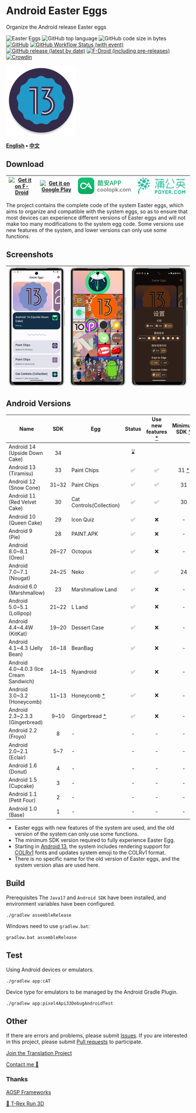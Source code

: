 # Android Easter Eggs

Organize the Android release Easter eggs

![Easter Eggs](https://img.shields.io/badge/Android-Easter%20Eggs-red?logo=android) ![GitHub top language](https://img.shields.io/github/languages/top/hushenghao/AndroidEasterEggs?logo=kotlin)
![GitHub code size in bytes](https://img.shields.io/github/languages/code-size/hushenghao/AndroidEasterEggs) [![GitHub](https://img.shields.io/github/license/hushenghao/AndroidEasterEggs)](https://github.com/hushenghao/AndroidEasterEggs/blob/master/LICENSE) [![GitHub Workflow Status (with event)](https://img.shields.io/github/actions/workflow/status/hushenghao/AndroidEasterEggs/buildRelease.yml)](https://github.com/hushenghao/AndroidEasterEggs/actions/workflows/buildRelease.yml) [![GitHub release (latest by date)](https://img.shields.io/github/v/release/hushenghao/AndroidEasterEggs)](https://github.com/hushenghao/AndroidEasterEggs/releases) [![F-Droid (including pre-releases)](https://img.shields.io/f-droid/v/com.dede.android_eggs)](https://f-droid.org/packages/com.dede.android_eggs/) [![Crowdin](https://badges.crowdin.net/easter-eggs/localized.svg)](https://crowdin.com/project/easter-eggs)

![logo](./images/ic_launcher_round.png)

**[English](./README.md) • [中文](./README_zh.md)**

## Download

| [![Get it on F-Droid](https://fdroid.gitlab.io/artwork/badge/get-it-on.svg)](https://f-droid.org/packages/com.dede.android_eggs) | [![Get it on Google Play](https://play.google.com/intl/en_us/badges/static/images/badges/en_badge_web_generic.png)](https://play.google.com/store/apps/details?id=com.dede.android_eggs&utm_source=Github&pcampaignid=pcampaignidMKT-Other-global-all-co-prtnr-py-PartBadge-Mar2515-1) | [![](./images/badge_coolapk.png)](https://www.coolapk.com/apk/com.dede.android_eggs) | [![Beta](./images/badge_pgyer.png)](https://www.pgyer.com/eggs) |
|----------------------------------------------------------------------------------------------------------------------------------|----------------------------------------------------------------------------------------------------------------------------------------------------------------------------------------------------------------------------------------------------------------------------------------|--------------------------------------------------------------------------------------|-----------------------------------------------------------------|

The project contains the complete code of the system Easter eggs, which aims to organize and compatible with the system eggs, so as to ensure that most devices can experience different versions of Easter eggs and will not make too many modifications to the system egg code. Some versions use new features of the system, and lower versions can only use some functions.

## Screenshots

| ![](./fastlane/metadata/android/en-US/images/phoneScreenshots/2.png) | ![](./fastlane/metadata/android/en-US/images/phoneScreenshots/1.png) | ![](./fastlane/metadata/android/en-US/images/phoneScreenshots/3.png) |
|----------------------------------------------------------------------|----------------------------------------------------------------------|----------------------------------------------------------------------|

## Android Versions
| Name                                   |  SDK  | Egg                           | Status | Use new features [*](#id_new_features) | Minimum SDK [*](#id_full_egg_mini_sdk) |
|----------------------------------------|:-----:|-------------------------------|:------:|:--------------------------------------:|:--------------------------------------:|
| Android 14 (Upside Down Cake)          |  34   |                               |   ⌛️   |                                        |                                        |
| Android 13 (Tiramisu)                  |  33   | Paint Chips                   |   ✅    |                   ✅                    |     31 [*](#id_color_vector_fonts)     |
| Android 12 (Snow Cone)                 | 31~32 | Paint Chips                   |   ✅    |                   ✅                    |                   31                   |
| Android 11 (Red Velvet Cake)           |  30   | Cat Controls(Collection)      |   ✅    |                   ✅                    |                   30                   |
| Android 10 (Queen Cake)                |  29   | Icon Quiz                     |   ✅    |                   ❌                    |                   -                    |
| Android 9 (Pie)                        |  28   | PAINT.APK                     |   ✅    |                   ❌                    |                   -                    |
| Android 8.0~8.1 (Oreo)                 | 26~27 | Octopus                       |   ✅    |                   ❌                    |                   -                    |
| Android 7.0~7.1 (Nougat)               | 24~25 | Neko                          |   ✅    |                   ✅                    |                   24                   |
| Android 6.0 (Marshmallow)              |  23   | Marshmallow Land              |   ✅    |                   ❌                    |                   -                    |
| Android 5.0~5.1 (Lollipop)             | 21~22 | L Land                        |   ✅    |                   ❌                    |                   -                    |
| Android 4.4~4.4W (KitKat)              | 19~20 | Dessert Case                  |   ✅    |                   ❌                    |                   -                    |
| Android 4.1~4.3 (Jelly Bean)           | 16~18 | BeanBag                       |   ✅    |                   ❌                    |                   -                    |
| Android 4.0~4.0.3 (Ice Cream Sandwich) | 14~15 | Nyandroid                     |   ✅    |                   ❌                    |                   -                    |
| Android 3.0~3.2 (Honeycomb)            | 11~13 | Honeycomb [*](#id_egg_name)   |   ✅    |                   ❌                    |                   -                    |
| Android 2.3~2.3.3 (Gingerbread)        | 9~10  | Gingerbread [*](#id_egg_name) |   ✅    |                   ❌                    |                   -                    |
| Android 2.2 (Froyo)                    |   8   | -                             |   -    |                   -                    |                   -                    |
| Android 2.0~2.1 (Eclair)               |  5~7  | -                             |   -    |                   -                    |                   -                    |
| Android 1.6 (Donut)                    |   4   | -                             |   -    |                   -                    |                   -                    |
| Android 1.5 (Cupcake)                  |   3   | -                             |   -    |                   -                    |                   -                    |
| Android 1.1 (Petit Four)               |   2   | -                             |   -    |                   -                    |                   -                    |
| Android 1.0 (Base)                     |   1   | -                             |   -    |                   -                    |                   -                    |

* <span id='id_new_features'>Easter eggs with new features of the system are used, and the old version of the system can only use some functions.</span>
* <span id='id_full_egg_mini_sdk'>The minimum SDK version required to fully experience Easter Egg.</span>
* <span id='id_color_vector_fonts'>Starting in [Android 13](https://developer.android.google.cn/about/versions/13/features#color-vector-fonts), the system includes rendering support for [COLRv1](https://developer.chrome.com/blog/colrv1-fonts/) fonts and updates system emoji to the COLRv1 format.</span>
* <span id='id_egg_name'>There is no specific name for the old version of Easter eggs, and the system version alias are used here.</span>

## Build

Prerequisites The `Java17` and `Android SDK` have been installed, and environment variables have been configured.

```shell
./gradlew assembleRelease
```

Windows need to use `gradlew.bat`:

```shell
gradlew.bat assembleRelease
```

## Test

Using Android devices or emulators.
```shell
./gradlew app:cAT
```

Device type for emulators to be managed by the Android Gradle Plugin.

```shell
./gradlew app:pixel4Api33DebugAndroidTest
```

## Other

If there are errors and problems, please submit [Issues](https://github.com/hushenghao/AndroidEasterEggs/issues). If you are interested in this project, please submit [Pull requests](https://github.com/hushenghao/AndroidEasterEggs/pulls) to participate.

[Join the Translation Project](https://crowdin.com/project/easter-eggs)

[Contact me 📧](mailto:dede.hu@qq.com)

### Thanks
[AOSP Frameworks](https://github.com/aosp-mirror/platform_frameworks_base)

[🦖 T-Rex Run 3D](https://github.com/Priler/dino3d)
